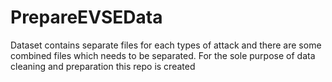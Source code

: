 # PrepareEVSEData
Dataset contains separate files for each types of attack and there are some combined files which needs to be separated. For the sole purpose of data cleaning and preparation this repo is created
